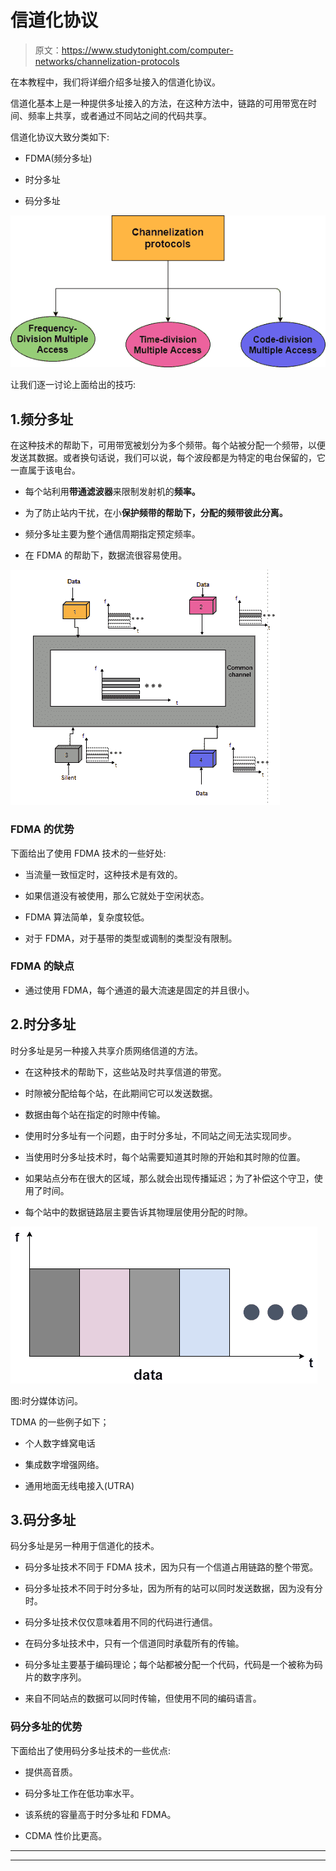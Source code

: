 # 信道化协议

> 原文：<https://www.studytonight.com/computer-networks/channelization-protocols>

在本教程中，我们将详细介绍多址接入的信道化协议。

信道化基本上是一种提供多址接入的方法，在这种方法中，链路的可用带宽在时间、频率上共享，或者通过不同站之间的代码共享。

信道化协议大致分类如下:

*   FDMA(频分多址)

*   时分多址

*   码分多址

![](img/0d053cce1221d6635f1661a2471bd563.png)

让我们逐一讨论上面给出的技巧:

## 1.频分多址

在这种技术的帮助下，可用带宽被划分为多个频带。每个站被分配一个频带，以便发送其数据。或者换句话说，我们可以说，每个波段都是为特定的电台保留的，它一直属于该电台。

*   每个站利用**带通滤波器**来限制发射机的**频率。**

*   为了防止站内干扰，在小**保护频带的帮助下，分配的频带彼此分离。**

*   频分多址主要为整个通信周期指定预定频率。

*   在 FDMA 的帮助下，数据流很容易使用。

![](img/9cb065af31e9c14345d40cf0785b7025.png)

### FDMA 的优势

下面给出了使用 FDMA 技术的一些好处:

*   当流量一致恒定时，这种技术是有效的。

*   如果信道没有被使用，那么它就处于空闲状态。

*   FDMA 算法简单，复杂度较低。

*   对于 FDMA，对于基带的类型或调制的类型没有限制。

### FDMA 的缺点

*   通过使用 FDMA，每个通道的最大流速是固定的并且很小。

## 2.时分多址

时分多址是另一种接入共享介质网络信道的方法。

*   在这种技术的帮助下，这些站及时共享信道的带宽。

*   时隙被分配给每个站，在此期间它可以发送数据。

*   数据由每个站在指定的时隙中传输。

*   使用时分多址有一个问题，由于时分多址，不同站之间无法实现同步。

*   当使用时分多址技术时，每个站需要知道其时隙的开始和其时隙的位置。

*   如果站点分布在很大的区域，那么就会出现传播延迟；为了补偿这个守卫，使用了时间。

*   每个站中的数据链路层主要告诉其物理层使用分配的时隙。

![](img/86fb24374b63eeaf5e86cf99a7aaecfb.png)

图:时分媒体访问。

TDMA 的一些例子如下；

*   个人数字蜂窝电话

*   集成数字增强网络。

*   通用地面无线电接入(UTRA)

## 3.码分多址

码分多址是另一种用于信道化的技术。

*   码分多址技术不同于 FDMA 技术，因为只有一个信道占用链路的整个带宽。

*   码分多址技术不同于时分多址，因为所有的站可以同时发送数据，因为没有分时。

*   码分多址技术仅仅意味着用不同的代码进行通信。

*   在码分多址技术中，只有一个信道同时承载所有的传输。

*   码分多址主要基于编码理论；每个站都被分配一个代码，代码是一个被称为码片的数字序列。

*   来自不同站点的数据可以同时传输，但使用不同的编码语言。

### 码分多址的优势

下面给出了使用码分多址技术的一些优点:

*   提供高音质。

*   码分多址工作在低功率水平。

*   该系统的容量高于时分多址和 FDMA。

*   CDMA 性价比更高。



* * *

* * *